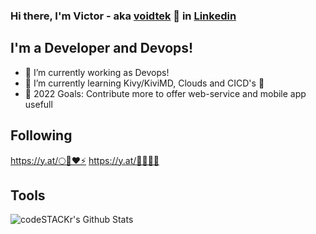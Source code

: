### Hi there, I'm Victor - aka [voidtek][website] 👋 in [Linkedin][linkedin]

## I'm a Developer and Devops!
- 🔭 I’m currently working as Devops!
- 🌱 I’m currently learning Kivy/KiviMD, Clouds and CICD's 🤣
- 🥅 2022 Goals: Contribute more to offer web-service and mobile app usefull 

## Following
https://y.at/🌕🔮❤⚡
https://y.at/👛🐱🎤🎸

## Tools
<img align="left" alt="codeSTACKr's Github Stats" src="https://github-readme-stats.vercel.app/api?username=voidtek&show_icons=true&hide_border=true" />

[website]: https://links.voidtek.com/
[linkedin]: https://www.linkedin.com/in/victordacosta
